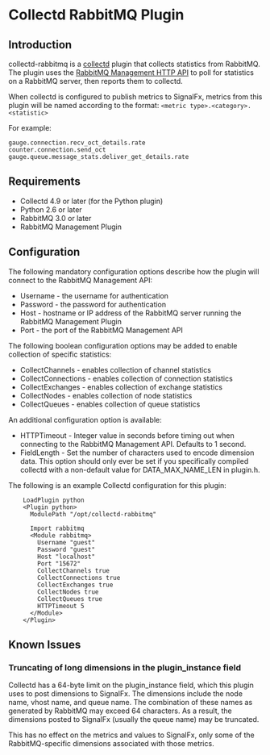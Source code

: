 # Collectd RabbitMQ Plugin

## Introduction

collectd-rabbitmq is a [collectd](http://www.collectd.org/) plugin that
collects statistics from RabbitMQ. The plugin uses the [RabbitMQ Management HTTP API](http://hg.rabbitmq.com/rabbitmq-management/raw-file/rabbitmq_v3_3_4/priv/www/api/index.html)
to poll for statistics on a RabbitMQ server, then reports them to collectd.

When collectd is configured to publish metrics to SignalFx, metrics from this
plugin will be named according to the format:
`<metric type>.<category>.<statistic>`

For example:

```
gauge.connection.recv_oct_details.rate
counter.connection.send_oct
gauge.queue.message_stats.deliver_get_details.rate
```

## Requirements

* Collectd 4.9 or later (for the Python plugin)
* Python 2.6 or later
* RabbitMQ 3.0 or later
* RabbitMQ Management Plugin

## Configuration

The following mandatory configuration options describe how the plugin will
connect to the RabbitMQ Management API:

* Username - the username for authentication
* Password - the password for authentication
* Host - hostname or IP address of the RabbitMQ server running the RabbitMQ
         Management Plugin
* Port - the port of the RabbitMQ Management API

The following boolean configuration options may be added to enable collection
of specific statistics:

* CollectChannels - enables collection of channel statistics
* CollectConnections - enables collection of connection statistics
* CollectExchanges - enables collection of exchange statistics
* CollectNodes - enables collection of node statistics
* CollectQueues - enables collection of queue statistics

An additional configuration option is available:

* HTTPTimeout - Integer value in seconds before timing out when connecting
                to the RabbitMQ Management API. Defaults to 1 second.
* FieldLength - Set the number of characters used to encode dimension data.
                This option should only ever be set if you specifically
                compiled collectd with a non-default value for
                DATA_MAX_NAME_LEN in plugin.h.

The following is an example Collectd configuration for this plugin:

```
    LoadPlugin python
    <Plugin python>
      ModulePath "/opt/collectd-rabbitmq"

      Import rabbitmq
      <Module rabbitmq>
        Username "guest"
        Password "guest"
        Host "localhost"
        Port "15672"
        CollectChannels true
        CollectConnections true
        CollectExchanges true
        CollectNodes true
        CollectQueues true
        HTTPTimeout 5
      </Module>
    </Plugin>
```

## Known Issues

### Truncating of long dimensions in the plugin_instance field

Collectd has a 64-byte limit on the plugin_instance field, which this plugin
uses to post dimensions to SignalFx. The dimensions include the node name,
vhost name, and queue name.
The combination of these names as generated by RabbitMQ may exceed 64
characters. As a result, the dimensions posted to SignalFx (usually the
queue name) may be truncated.

This has no effect on the metrics and values to SignalFx, only some of the
RabbitMQ-specific dimensions associated with those metrics.

